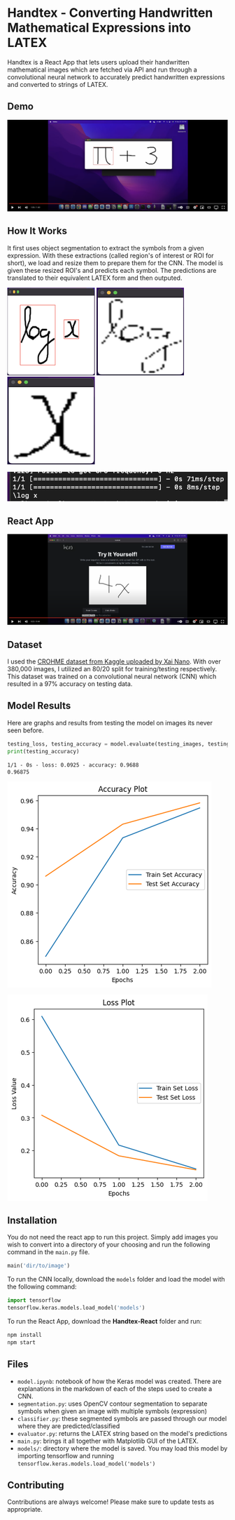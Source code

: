 # Handtex - Converting Handwritten Mathematical Expressions into LATEX

Handtex is a React App that lets users upload their handwritten mathematical images which are fetched via API and run through a convolutional neural network to accurately predict handwritten expressions and converted to strings of LATEX.

## Demo

<div align="center">
  <a href="https://youtu.be/9XZL0-v2ImU"><img src="readme_images/demo.png"></a>
</div>

## How It Works

It first uses object segmentation to extract the symbols from a given expression. With these extractions (called region's of interest or ROI for short), we load and resize them to prepare them for the CNN. The model is given these resized ROI's and predicts each symbol. The predictions are translated to their equivalent LATEX form and then outputed.

<p float='left'>
  <img src="readme_images/object_segmentation.png" width="200" height="200" />

  <img src="readme_images/object_resizing1.png" width="200" height="200" />

  <img src="readme_images/object_resizing2.png" width="200" height="200" />
</p>

![](readme_images/prediction.png)

## React App

<div align="center">
  <a href="https://youtu.be/_6DYXgIuj0o"><img src="readme_images/react.png"></a>
</div>

## Dataset
I used the [CROHME dataset from Kaggle uploaded by Xai Nano](https://www.kaggle.com/datasets/xainano/handwrittenmathsymbols). With over 380,000 images, I utilized an 80/20 split for training/testing respectively. This dataset was trained on a convolutional neural network (CNN) which resulted in a 97% accuracy on testing data.

## Model Results

Here are graphs and results from testing the model on images its never seen before.

```python
testing_loss, testing_accuracy = model.evaluate(testing_images, testing_labels, verbose=2)
print(testing_accuracy)
```
```
1/1 - 0s - loss: 0.0925 - accuracy: 0.9688
0.96875
```
![](readme_images/accuracy_plot.png)

![](readme_images/loss_function_plot.png)


## Installation

You do not need the react app to run this project. Simply add images you wish to convert into a directory of your choosing and run the following command in the `main.py` file.

```python
main('dir/to/image') 
``` 

To run the CNN locally, download the `models` folder and load the model with the following command:

```python
import tensorflow
tensorflow.keras.models.load_model('models')
``` 

To run the React App, download the **Handtex-React** folder and run:

```bash
npm install
npm start
``` 

## Files

* `model.ipynb`: notebook of how the Keras model was created. There are explanations in the markdown of each of the steps used to create a CNN.
* `segmentation.py`: uses OpenCV contour segmentation to separate symbols when given an image with multiple symbols (expression)
* `classifier.py`: these segmented symbols are passed through our model where they are predicted/classified
* `evaluator.py`: returns the LATEX string based on the model's predictions
* `main.py`: brings it all together with Matplotlib GUI of the LATEX.
* `models/`: directory where the model is saved. You may load this model by importing tensorflow and running `tensorflow.keras.models.load_model('models')`

## Contributing

Contributions are always welcome! 
Please make sure to update tests as appropriate.
